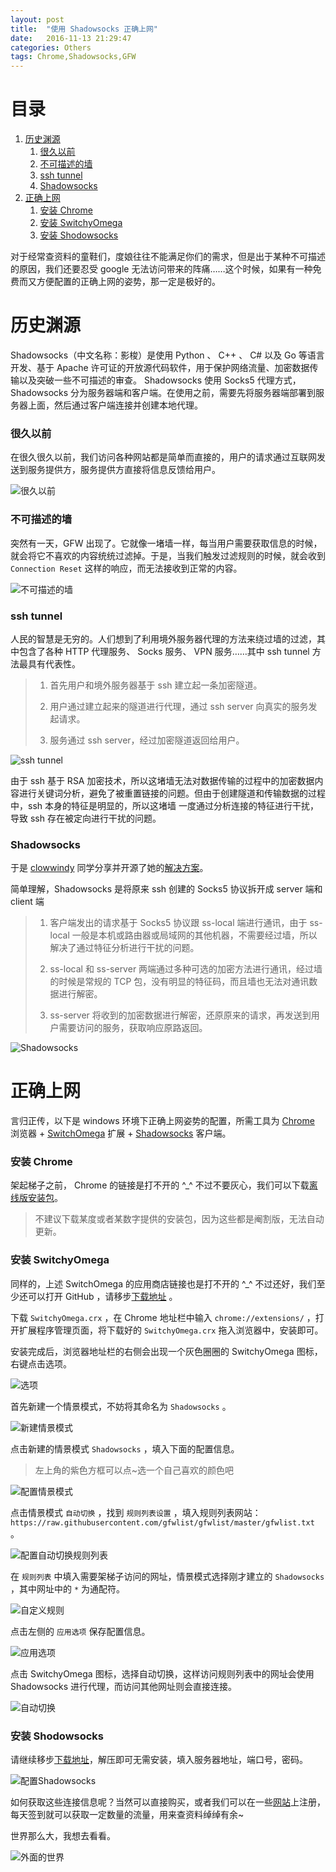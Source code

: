 ```yaml
---
layout: post
title:  "使用 Shadowsocks 正确上网"
date:   2016-11-13 21:29:47
categories: Others
tags: Chrome,Shadowsocks,GFW
---
```


# 目录
1. [历史渊源](#1)
	1. [很久以前](#1_1)
	2. [不可描述的墙](#1_2)
	3. [ssh tunnel](#1_3)
	4. [Shadowsocks](#1_4)
2. [正确上网](#2)
	1. [安装 Chrome](#2_1)
	2. [安装 SwitchyOmega](#2_2)
	3. [安装 Shodowsocks](#2_3)

对于经常查资料的童鞋们，度娘往往不能满足你们的需求，但是出于某种不可描述的原因，我们还要忍受 google 无法访问带来的阵痛……这个时候，如果有一种免费而又方便配置的正确上网的姿势，那一定是极好的。

<h1 id="1">历史渊源</h1>

Shadowsocks（中文名称：影梭）是使用 Python 、 C++ 、 C# 以及 Go 等语言开发、基于 Apache 许可证的开放源代码软件，用于保护网络流量、加密数据传输以及突破一些不可描述的审查。
Shadowsocks 使用 Socks5 代理方式， Shadowsocks 分为服务器端和客户端。在使用之前，需要先将服务器端部署到服务器上面，然后通过客户端连接并创建本地代理。

<h3 id="1_1">很久以前</h3>

在很久很久以前，我们访问各种网站都是简单而直接的，用户的请求通过互联网发送到服务提供方，服务提供方直接将信息反馈给用户。

![很久以前](https://s25.postimg.org/5q0i37n1r/history01.png)

<h3 id="1_2">不可描述的墙</h3>

突然有一天，GFW 出现了。它就像一堵墙一样，每当用户需要获取信息的时候，就会将它不喜欢的内容统统过滤掉。于是，当我们触发过滤规则的时候，就会收到 `Connection Reset` 这样的响应，而无法接收到正常的内容。

![不可描述的墙](https://s25.postimg.org/51rnk9obz/history02.png)

<h3 id="1_3">ssh tunnel</h3>

人民的智慧是无穷的。人们想到了利用境外服务器代理的方法来绕过墙的过滤，其中包含了各种 HTTP 代理服务、 Socks 服务、 VPN 服务……其中 ssh tunnel 方法最具有代表性。

> 1. 首先用户和境外服务器基于 ssh 建立起一条加密隧道。
> 
> 2. 用户通过建立起来的隧道进行代理，通过 ssh server 向真实的服务发起请求。
> 
> 3. 服务通过 ssh server，经过加密隧道返回给用户。

![ssh tunnel](https://s25.postimg.org/dy2fo7ey7/history03.png)

由于 ssh 基于 RSA 加密技术，所以这堵墙无法对数据传输的过程中的加密数据内容进行关键词分析，避免了被重置链接的问题。但由于创建隧道和传输数据的过程中，ssh 本身的特征是明显的，所以这堵墙 一度通过分析连接的特征进行干扰，导致 ssh 存在被定向进行干扰的问题。

<h3 id="1_4">Shadowsocks</h3>

于是 [clowwindy](https://github.com/clowwindy/shadowsocks) 同学分享并开源了她的[解决方案](https://github.com/shadowsocks/shadowsocks-windows)。

简单理解，Shadowsocks 是将原来 ssh 创建的 Socks5 协议拆开成 server 端和 client 端

> 1. 客户端发出的请求基于 Socks5 协议跟 ss-local 端进行通讯，由于 ss-local 一般是本机或路由器或局域网的其他机器，不需要经过墙，所以解决了通过特征分析进行干扰的问题。
> 
> 2. ss-local 和 ss-server 两端通过多种可选的加密方法进行通讯，经过墙的时候是常规的 TCP 包，没有明显的特征码，而且墙也无法对通讯数据进行解密。
> 
> 3. ss-server 将收到的加密数据进行解密，还原原来的请求，再发送到用户需要访问的服务，获取响应原路返回。

![Shadowsocks](https://s25.postimg.org/421cok967/history04.png)

<h1 id="2">正确上网</h1>

言归正传，以下是 windows 环境下正确上网姿势的配置，所需工具为 [Chrome](https://www.google.com/chrome/) 浏览器 + [SwitchOmega](https://chrome.google.com/webstore/detail/proxy-switchyomega/padekgcemlokbadohgkifijomclgjgif) 扩展 + [Shadowsocks](https://github.com/shadowsocks/shadowsocks-windows/releases) 客户端。

<h3 id="2_1">安装 Chrome</h3>

架起梯子之前， Chrome 的链接是打不开的 ^_^ 不过不要灰心，我们可以下载[离线版安装包](http://chromeba.com/help/download.html)。

> 不建议下载某度或者某数字提供的安装包，因为这些都是阉割版，无法自动更新。

<h3 id="2_2">安装 SwitchyOmega</h3>

同样的，上述 SwitchOmega 的应用商店链接也是打不开的 ^_^ 不过还好，我们至少还可以打开  GitHub ，请移步[下载地址](https://github.com/FelisCatus/SwitchyOmega/releases) 。

下载 `SwitchyOmega.crx` ，在 Chrome 地址栏中输入 `chrome://extensions/` ，打开扩展程序管理页面，将下载好的 `SwitchyOmega.crx` 拖入浏览器中，安装即可。

安装完成后，浏览器地址栏的右侧会出现一个灰色圈圈的 SwitchyOmega 图标，右键点击选项。

![选项](https://s25.postimg.org/4vdyh6f73/Switch_Omega01.png)

首先新建一个情景模式，不妨将其命名为 `Shadowsocks` 。

![新建情景模式](https://s25.postimg.org/8g9u0ejqn/Switch_Omega02.png)

点击新建的情景模式 `Shadowsocks` ，填入下面的配置信息。

> 左上角的紫色方框可以点~选一个自己喜欢的颜色吧

![配置情景模式](https://s25.postimg.org/4xxu40iun/Switch_Omega03.png)

点击情景模式 `自动切换` ，找到 `规则列表设置` ，填入规则列表网站：  `https://raw.githubusercontent.com/gfwlist/gfwlist/master/gfwlist.txt` 。

![配置自动切换规则列表](https://s25.postimg.org/9xzvppdv3/Switch_Omega04.png)

在 `规则列表` 中填入需要架梯子访问的网址，情景模式选择刚才建立的 `Shadowsocks` ，其中网址中的 `*` 为通配符。

![自定义规则](https://s25.postimg.org/3yc4m1t2n/Switch_Omega05.png)

点击左侧的 `应用选项` 保存配置信息。

![应用选项](https://s25.postimg.org/adb5ipzsf/Switch_Omega06.png)

点击 SwitchyOmega 图标，选择自动切换，这样访问规则列表中的网址会使用 Shadowsocks 进行代理，而访问其他网址则会直接连接。

![自动切换](https://s25.postimg.org/5soz3sg33/Switch_Omega07.png)

<h3 id="2_3">安装 Shodowsocks</h3>

请继续移步[下载地址](https://github.com/shadowsocks/shadowsocks-windows/releases)，解压即可无需安装，填入服务器地址，端口号，密码。

![配置Shadowsocks](https://s25.postimg.org/r4rvnqanj/Shodowsocks01.png)

如何获取这些连接信息呢？当然可以直接购买，或者我们可以在一些[网站](http://superssr.tk/)上注册，每天签到就可以获取一定数量的流量，用来查资料绰绰有余~

世界那么大，我想去看看。

![外面的世界](https://s25.postimg.org/5we76aw6n/Shodowsocks02.png)